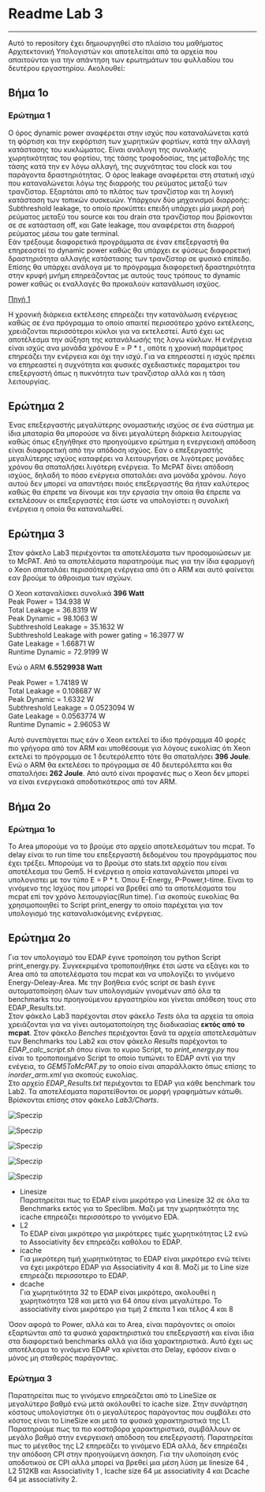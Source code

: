 # Readme Lab 3

***

Αυτό το repository έχει δημιουργηθεί στο πλαίσιο του μαθήματος Αρχιτεκτονική Υπολογιστών και αποτελείται από τα αρχεία που απαιτούνται για την απάντηση των ερωτημάτων του φυλλαδίου του δευτέρου εργαστηρίου. Ακολουθεί:

## Βήμα 1ο 
### Ερώτημα 1
Ο όρος dynamic power αναφέρεται στην ισχύς που καταναλώνεται κατά τη φόρτιση και την εκφόρτιση των χωρητικών φορτίων, κατά την αλλαγή κατάστασης του κυκλώματος. Είναι ανάλογη της συνολικής χωρητικότητας του φορτίου, της τάσης τροφοδοσίας, της μεταβολής της τάσης κατά την εν λόγω αλλαγή, της συχνότητας του clock και του παράγοντα δραστηριότητας. 
Ο όρος leakage αναφέρεται στη στατική ισχύ που καταναλώνεται λόγω της διαρροής του ρεύματος μεταξύ των τρανζίστορ. Εξαρτάται από το πλάτος των τρανζίστορ και τη λογική κατάσταση των τοπικών συσκευών. Υπάρχουν δύο μηχανισμοί διαρροής: Subthreshold leakage, το οποίο προκύπτει επειδή υπάρχει μία μικρή ροή ρεύματος μεταξύ του source και του drain στα τρανζίστορ που βρίσκονται σε σε κατάσταση off, και Gate leakage, που αναφέρεται στη διαρροή ρεύματος μέσω του gate terminal.  
Εάν τρέξουμε διαφορετικά προγράμματα σε έναν επεξεργαστή θα επηρεαστεί το dynamic power καθώς θα υπάρχει εκ φύσεως διαφορετική δραστηριότητα αλλαγής κατάστασης των τρανζίστορ σε φυσικό επίπεδο. Επίσης θα υπάρχει ανάλογα με το πρόγραμμα διαφορετική δραστηριότητα στην κρυφή μνήμη επηρεάζοντας με αυτούς τους τρόπους το dynamic power καθώς οι εναλλαγές θα προκαλούν κατανάλωση ισχύος. 

[Πηγή 1](https://www.researchgate.net/publication/221005540_McPAT_An_integrated_power_area_and_timing_modeling_framework_for_multicore_and_manycore_architectures?fbclid=IwAR3UAablrOt6DW4CYdM40D7pQ0VOC2olxDcP789Tn9bobWsBW-_bDgVKGcg)


Η χρονική διάρκεια εκτέλεσης επηρεάζει την κατανάλωση ενέργειας καθώς σε ένα πρόγραμμα το οποίο απαιτεί περισσότερο χρόνο εκτέλεσης, χρειάζονται περισσότεροι κύκλοι για να εκτελεστεί. Αυτό έχει ως αποτέλεσμα την αύξηση της κατανάλωσής της λογω κύκλων. Η ενέργεια είναι ισχύς ανα μονάδα χρόνου Ε = P * t , οπότε η χρονική παράμετρος επηρεάζει την ενέργεια και όχι την ισχύ. Για να επηρεαστεί η ισχύς πρέπει να επηρεαστεί η συχνότητα και φυσικές σχεδιαστικές παραμετροι του επεξεργαστή όπως η πυκνότητα των τρανζιστορ αλλά και η τάση λειτουργίας.

## Ερώτημα 2

Ένας επεξεργαστής μεγαλύτερης ονομαστικής ισχύος σε ένα σύστημα με ίδια μπαταρία  θα μπορούσε να δίνει μεγαλύτερη διάρκεια λειτουργίας καθώς όπως εξηγήθηκε στο προηγούμενο ερώτημα η ενεργειακή απόδοση είναι διαφορετική από την απόδοση ισχύος. Εαν ο επεξεργαστής μεγαλύτερης ισχύος καταφέρει να λειτουργήσει σε λιγότερες μονάδες χρόνου θα σπαταλήσει λιγότερη ενέργεια. To McPAT δίνει απόδοση ισχύος, δηλαδή το πόσο ενέργεια σπαταλάει ανα μονάδα χρόνου. Λογο αυτού δεν μπορεί να απαντήσει ποιός επεξεργαστής θα ήταν καλύτερος καθώς θα έπρεπε να δίνουμε και την εργασία την οποία θα έπρεπε να εκτελέσουν οι επεξεργαστές έτσι ώστε να υπολογίστει η συνολική ενέργεια η οποία θα καταναλωθεί.

## Ερώτημα 3

Στον φάκελο Lab3 περιέχονται τα αποτελέσματα των προσομοιώσεων με το McPAT. Από τα αποτελέσματα παρατηρούμε πως για την ίδια εφαρμογή ο Xeon σπαταλάει περισσότερη ενέργεια από ότι ο ARM και αυτό φαίνεται εαν βρούμε το άθροισμα των ισχύων.


Ο Xeon καταναλίσκει συνολικά **396 Watt**  
Peak Power = 134.938 W  
Total Leakage = 36.8319 W  
Peak Dynamic = 98.1063 W  
Subthreshold Leakage = 35.1632 W  
Subthreshold Leakage with power gating = 16.3977 W  
Gate Leakage = 1.66871 W  
Runtime Dynamic = 72.9199 W  
  
Ενώ ο ARM **6.5529938 Watt**  
  
Peak Power = 1.74189 W  
Total Leakage = 0.108687 W  
Peak Dynamic = 1.6332 W  
Subthreshold Leakage = 0.0523094 W  
Gate Leakage = 0.0563774 W  
Runtime Dynamic = 2.96053 W  

Αυτό συνεπάγεται πως εάν o Xeon εκτελεί το ίδιο πρόγραμμα  40 φορές πιο γρήγορα από τον ARΜ και υποθέσουμε για λόγους ευκολίας ότι Χeon εκτελεί το πρόγραμμα σε 1 δευτερόλεπτο τότε θα σπαταλήσει **396 Joule**. Ενώ ο ARM θα εκτελέσει το πρόγραμμα σε 40 δευτερόλεπτα και θα σπαταλήσει **262 Joule**. Από αυτό είναι προφανές πως ο Χeon δεν μπορεί να είναι ενεργειακά αποδοτικότερος από τον ARM.

## Βήμα 2ο

### Ερώτημα 1ο

Το Area μπορούμε να το βρούμε στο αρχείο αποτελεσμάτων του mcpat. Το delay είναι το run time του επεξεργαστή δεδομένου του προγράμματος που έχει τρέξει. Μπορούμε να το βρούμε στο stats.txt αρχείο που είναι αποτέλεσμα του Gem5. H ενέργεια η οποία καταναλώνεται μπορεί να υπολογιστει με τον τύπο E = P * t. Όπου Ε-Energy, P-Power,t-time. Είναι το γινόμενο της Ισχύος που μπορεί να βρεθεί από τα αποτελέσματα του mcpat επί τον χρόνο λειτουργίας(Run time).  Για σκοπούς ευκολίας θα χρησιμοποιηθεί το Script print_energy το οποίο παρέχεται για τον υπολογισμό της καταναλισκόμενης ενέργειας.

## Ερώτημα 2ο

Για τον υπολογισμό του EDAP έγινε τροποίηση του python Script print_energy.py. Συγκεκριμένα τροποποιήθηκε έτσι ώστε να εξάγει και τo Area από τα αποτελέσματα του mcpat και να υπολογίζει το γινόμενο Energy-Deleay-Area. Με την βοήθεια ενός script σε bash έγινε αυτοματοποίηση όλων των υπολογισμών γινομένων από όλα τα benchmarks του προηγούμενου εργαστηρίου και γίνεται απόθεση τους στο EDAP_Results.txt.   
Στον φάκελο Lab3 παρέχονται στον φάκελο *Tests* όλα τα αρχεία τα οποία χρειάζονται για να γίνει αυτοματοποίηση της διαδικασίας **εκτός από το mcpat**. Στον φάκελο *Benches* περιέχονται ξανά τα αρχεία αποτελεσμάτων των Benchmarks του Lab2 και στον φάκελο *Results* παρέχονται το *EDAP_calc_script.sh* όπου  είναι το κυριο Script, το *print_energy.py* που είναι το τροποποιημένο Script το οποίο τυπώνει το EDAP αντί για την ενέγεια, το *GEM5ToMcPAT.py* το οποίο είναι απαράλλακτο όπως επίσης το *inorder_arm.xml* για σκοπούς ευκολίας.  
Στο αρχείο *EDAP_Results.txt* περιέχονται τα EDAP για κάθε benchmark του Lab2. Τα αποτελέσματα παρατείθονται σε μορφή γραφημάτων κάτωθι. Βρίσκονται επίσης στον φάκελο *Lab3/Charts*. 

![Speczip](Charts/Speczip.png)

![Speczip](Charts/Specmcf.png)

![Speczip](Charts/Specsjeng.png)

![Speczip](Charts/Speclibm.png)

![Speczip](Charts/Spechmmer.png)

+ Linesize  
Παρατηρείται πως το EDAP είναι μικρότερο για Linesize 32 σε όλα τα Benchmarks εκτός για το Speclibm. Μαζι με την χωρητικότητα της icache επηρεάζει περισσότερο το γινόμενο EDA.
+ L2  
Το EDAP είναι μικρότερο για μικρότερες τιμές χωρητικότητας L2 ενώ το Associativity δεν επηρεάζει καθόλου το EDAP.
+ icache  
Για μικρότερη τιμή χωρητικότητας το EDAP είναι μικρότερο ενώ τείνει να έχει μικρότερο EDAP για Associativity 4 και 8. Μαζί με το Line size επηρεάζει περισσοτερο το EDAP.
+ dcache  
Για χωρητικότητα 32 το EDAP είναι μικρότερο, ακολουθεί η χωρητικότητα 128 και μετά για 64 όπου είναι μεγαλύτερο. Το associativity είναι μικρότερο για τιμή 2 έπειτα 1 και τέλος 4 και 8

Όσον αφορά το Power, αλλά και το Αrea, είναι παράγοντες οι οποίοι εξαρτώνται από τα φυσικά χαρακτηριστικά του επεξεργαστή και είναι ίδια στα διαφορετικά benchmarks αλλά για ίδια χαρακτηριστικά. Αυτό έχει ως αποτέλεσμα το γινόμενο EDAP να κρίνεται στο Delay, εφόσον είναι ο μόνος μη σταθερός παράγοντας.

### Ερώτημα 3

Παρατηρείται πως το γινόμενο επηρεάζεται από το LineSize σε μεγαλύτερο βαθμό ενώ μετά ακόλουθεί το icache size. Στην συνάρτηση κόστους υπολογίστηκε ότι ο μεγαλύτερος παράγοντας που συμβάλει στο κόστος είναι το LineSize και μετά τα φυσικά χαρακτηριστικά της L1. Παρατηρούμε πως τα πιο κοστοβόρα χαρακτηριστικά, συμβάλλουν σε μεγάλο βαθμό στην ενεργειακή απόδοση του επεξεργαστή. Παρατηρείται πως το μέγεθος της L2 επηρεάζει το γινόμενο EDA αλλά, δεν επηρέαζει την απόδοση CPI στην προηγούμενη άσκηση. Για την υλοποίηση ενός αποδοτικού σε CPI αλλά μπορεί να βρεθεί μια μέση λύση με linesize 64 , L2 512KB και Associativity 1 , Icache size 64 με associativity 4 και Dcache 64 με associativity 2.

